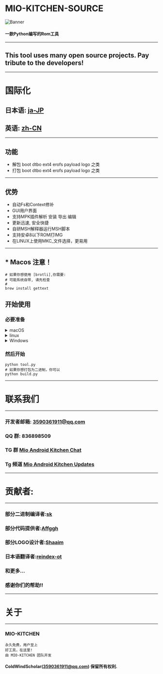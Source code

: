 # MIO-KITCHEN-SOURCE #
![Banner](https://github.com/ColdWindScholar/MIO-KITCHEN-SOURCE/blob/a9bcfdf613ad28e82f7899e3d420d76ecfea174c/splash.png)
#### 一款Python编写的Rom工具
***
## This tool uses many open source projects. Pay tribute to the developers!
***
# 国际化
## 日本语: [ja-JP](https://github.com/ColdWindScholar/MIO-KITCHEN-SOURCE/blob/main/README_ja-JP.md)
## 英语: [zh-CN](https://github.com/ColdWindScholar/MIO-KITCHEN-SOURCE/blob/main/README.md)
***
## 功能
* 解包 boot dtbo ext4 erofs payload logo 之类
* 打包 boot dtbo ext4 erofs payload logo 之类
***
## 优势
* 自动Fs和Context修补
* GUI用户界面
* 支持MPK插件解析 安装 导出 编辑
* 更新迅速, 安全快捷
* 自研MSH解释器运行MSH脚本
* 支持安卓8以下ROM打IMG
* 在LINUX上使用MKC_文件选择，更易用
***
## * Macos 注意！
``` shell
# 如果你想使用 [brotli],你需要:
# 可能系统自带, 请先检查
# 
brew install gettext
```
## 开始使用
### 必要准备
<details><summary>macOS</summary>

```` shell
brew install python-tk python3  tcl-tk
python3 -m pip install -U --force-reinstall pip
pip install -r requirements.txt
````

</details>

<details><summary>linux</summary>

```` shell
python3 -m pip install -U --force-reinstall pip
pip install -r requirements.txt
sudo apt update -y && sudo apt install python3-tk -y
````

</details>

<details><summary>Windows</summary>

```` shell
python -m pip install -U --force-reinstall pip
pip install -r requirements.txt
````

</details>

### 然后开始
```` shell
python tool.py
# 如果你想打包为二进制，你可以
python build.py
````
***
# 联系我们
***
### 开发者邮箱: 3590361911@qq.com
### QQ 群: 836898509
### TG 群 [Mio Android Kitchen Chat](https://t.me/mio_android_kitchen_group)
### Tg 频道 [Mio Android Kitchen Updates](https://t.me/mio_android_kitchen)
***
# 贡献者:
***
### 部分二进制编译者:[sk](https://github.com/sekaiacg)
### 部分代码提供者:[Affggh](https://github.com/affggh)
### 部分LOGO设计者:[Shaaim](https://github.com/786-shaaim)
### 日本语翻译者:[reindex-ot](https://github.com/reindex-ot)
### 和更多...
### 感谢你们的帮助!!
***
# 关于
***
### MIO-KITCHEN
```
永久免费，用户至上
好工具，在这里!
由 MIO-KITCHEN 团队开发
```
#### ColdWindScholar(3590361911@qq.com) 保留所有权利. ####

